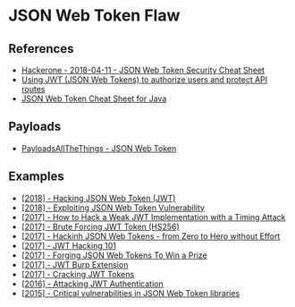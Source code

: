 # JSON Web Token Flaw

## References
* [Hackerone - 2018-04-11 - JSON Web Token Security Cheat Sheet](https://www.hackerone.com/zerodaily/2018-04-11)
* [Using JWT (JSON Web Tokens) to authorize users and protect API routes](https://medium.com/@maison.moa/using-jwt-json-web-tokens-to-authorize-users-and-protect-api-routes-3e04a1453c3e)
* [JSON Web Token Cheat Sheet for Java](https://github.com/OWASP/CheatSheetSeries/blob/master/cheatsheets/JSON_Web_Token_Cheat_Sheet_for_Java.md)

## Payloads
* [PayloadsAllTheThings - JSON Web Token](https://github.com/swisskyrepo/PayloadsAllTheThings/tree/master/JSON%20Web%20Token)

## Examples
* [[2018] - Hacking JSON Web Token (JWT)](https://medium.com/101-writeups/hacking-json-web-token-jwt-233fe6c862e6)
* [[2018] - Exploiting JSON Web Token Vulnerability](https://www.moses-security.com/blog/exploiting-json-web-token-vulnerability)
* [[2017] - How to Hack a Weak JWT Implementation with a Timing Attack](https://hackernoon.com/can-timing-attack-be-a-practical-security-threat-on-jwt-signature-ba3c8340dea9)
* [[2017] - Brute Forcing JWT Token (HS256)](https://medium.com/@valeriyshevchenko/brute-forcing-jwt-token-hs256-6f545d24c7c3)
* [[2017] - Hackinh JSON Web Tokens - from Zero to Hero without Effort](https://blog.websecurify.com/2017/02/hacking-json-web-tokens.html)
* [[2017] - JWT Hacking 101](https://trustfoundry.net/jwt-hacking-101/)
* [[2017] - Forging JSON Web Tokens To Win a Prize](https://dev.to/antoinette0x53/forging-json-web-tokens-to-win-a-prize)
* [[2017] - JWT Burp Extension](https://blog.compass-security.com/2017/05/jwt-burp-extension/)
* [[2017] - Cracking JWT Tokens](https://www.slideshare.net/loige/processing-your-pdf-into-slides-cracking-jwt-tokens-a-tale-of-magic-nodejs-and-parallel-computing-code-europe-wroclaw-december-2017)
* [[2016] - Attacking JWT Authentication](https://www.sjoerdlangkemper.nl/2016/09/28/attacking-jwt-authentication/)
* [[2015] - Critical vulnerabilities in JSON Web Token libraries](https://auth0.com/blog/critical-vulnerabilities-in-json-web-token-libraries/)
